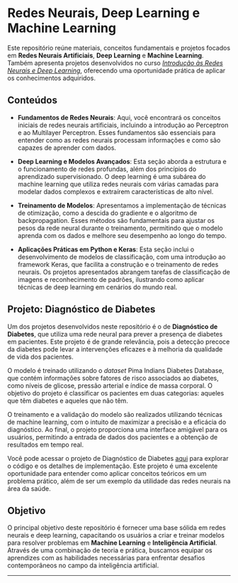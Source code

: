 # Redes Neurais, Deep Learning e Machine Learning

Este repositório reúne materiais, conceitos fundamentais e projetos focados em **Redes Neurais Artificiais**, **Deep Learning** e **Machine Learning**. Também apresenta projetos desenvolvidos no curso [*Introdução às Redes Neurais e Deep Learning*](https://sites.google.com/ufla.br/denilsonpereira/home/courses/deep-learning/redes-neurais-e-deep-learning?authuser=0), oferecendo uma oportunidade prática de aplicar os conhecimentos adquiridos.

## Conteúdos

- **Fundamentos de Redes Neurais**: Aqui, você encontrará os conceitos iniciais de redes neurais artificiais, incluindo a introdução ao Perceptron e ao Multilayer Perceptron. Esses fundamentos são essenciais para entender como as redes neurais processam informações e como são capazes de aprender com dados.

- **Deep Learning e Modelos Avançados**: Esta seção aborda a estrutura e o funcionamento de redes profundas, além dos princípios do aprendizado supervisionado. O deep learning é uma subárea do machine learning que utiliza redes neurais com várias camadas para modelar dados complexos e extraírem características de alto nível.

- **Treinamento de Modelos**: Apresentamos a implementação de técnicas de otimização, como a descida do gradiente e o algoritmo de backpropagation. Esses métodos são fundamentais para ajustar os pesos da rede neural durante o treinamento, permitindo que o modelo aprenda com os dados e melhore seu desempenho ao longo do tempo.

- **Aplicações Práticas em Python e Keras**: Esta seção inclui o desenvolvimento de modelos de classificação, com uma introdução ao framework Keras, que facilita a construção e o treinamento de redes neurais. Os projetos apresentados abrangem tarefas de classificação de imagens e reconhecimento de padrões, ilustrando como aplicar técnicas de deep learning em cenários do mundo real.

## Projeto: Diagnóstico de Diabetes

Um dos projetos desenvolvidos neste repositório é o de **Diagnóstico de Diabetes**, que utiliza uma rede neural para prever a presença de diabetes em pacientes. Este projeto é de grande relevância, pois a detecção precoce da diabetes pode levar a intervenções eficazes e à melhoria da qualidade de vida dos pacientes.

O modelo é treinado utilizando o *dataset* Pima Indians Diabetes Database, que contém informações sobre fatores de risco associados ao diabetes, como níveis de glicose, pressão arterial e índice de massa corporal. O objetivo do projeto é classificar os pacientes em duas categorias: aqueles que têm diabetes e aqueles que não têm.

O treinamento e a validação do modelo são realizados utilizando técnicas de machine learning, com o intuito de maximizar a precisão e a eficácia do diagnóstico. Ao final, o projeto proporciona uma interface amigável para os usuários, permitindo a entrada de dados dos pacientes e a obtenção de resultados em tempo real.

Você pode acessar o projeto de Diagnóstico de Diabetes [aqui](https://github.com/GHERARDI-JOAO/NEURAL-NETWORKSDL/tree/main/Diagn%C3%B3stico%20de%20Diabetes) para explorar o código e os detalhes de implementação. Este projeto é uma excelente oportunidade para entender como aplicar conceitos teóricos em um problema prático, além de ser um exemplo da utilidade das redes neurais na área da saúde.

## Objetivo

O principal objetivo deste repositório é fornecer uma base sólida em redes neurais e deep learning, capacitando os usuários a criar e treinar modelos para resolver problemas em **Machine Learning** e **Inteligência Artificial**. Através de uma combinação de teoria e prática, buscamos equipar os aprendizes com as habilidades necessárias para enfrentar desafios contemporâneos no campo da inteligência artificial.

---
